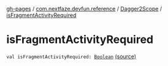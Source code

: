 [gh-pages](../../index.md) / [com.nextfaze.devfun.reference](../index.md) / [Dagger2Scope](index.md) / [isFragmentActivityRequired](./is-fragment-activity-required.md)

# isFragmentActivityRequired

`val isFragmentActivityRequired: `[`Boolean`](https://kotlinlang.org/api/latest/jvm/stdlib/kotlin/-boolean/index.html) [(source)](https://github.com/NextFaze/dev-fun/tree/master/devfun-annotations/src/main/java/com/nextfaze/devfun/reference/Dagger2Component.kt#L13)